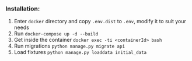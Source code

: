 ### Installation:

1. Enter `docker` directory and copy `.env.dist` to `.env`,
modify it to suit your needs
2. Run `docker-compose up -d --build`
3. Get inside the container `docker exec -ti <containerId> bash`
4. Run migrations `python manage.py migrate api`
5. Load fixtures `python manage.py loaddata initial_data`
